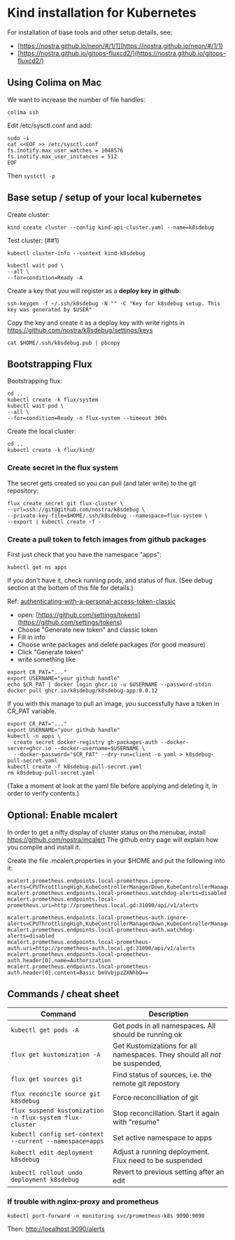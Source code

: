 # Kind installation for Kubernetes

For installation of base tools and other setup details, see:

- [https://nostra.github.io/neon/#/1/1](https://nostra.github.io/neon/#/1/1)
- [https://nostra.github.io/gitops-fluxcd2/](https://nostra.github.io/gitops-fluxcd2/)

## Using Colima on Mac

We want to increase the number of file handles:

```
colima ssh
```
Edit /etc/sysctl.conf and add:
```
sudo -i 
cat <<EOF >> /etc/sysctl.conf
fs.inotify.max_user_watches = 1048576
fs.inotify.max_user_instances = 512
EOF
```
Then `systctl -p`

## Base setup / setup of your local kubernetes

Create cluster: 
```shell
kind create cluster --config kind-api-cluster.yaml --name=k8sdebug
```

Test cluster: (##1)
```shell
kubectl cluster-info --context kind-k8sdebug
```
```shell
kubectl wait pod \
--all \
--for=condition=Ready -A
```

Create a key that you will register as a **deploy key in github**:
```shell
ssh-keygen -f ~/.ssh/k8sdebug -N "" -C "Key for k8sdebug setup. This key was generated by $USER"
```

Copy the key and create it as a deploy key with write rights in
https://github.com/nostra/k8sdebug/settings/keys
```
cat $HOME/.ssh/k8sdebug.pub | pbcopy
```

## Bootstrapping Flux

Bootstrapping flux:
```shell
cd ..
kubectl create -k flux/system
kubectl wait pod \
--all \
--for=condition=Ready -n flux-system --timeout 300s
```

Create the local cluster:
```shell
cd ..
kubectl create -k flux/kind/
```

### Create secret in the flux system
The secret gets created so you can pull (and later write) to the git repository:
```shell
flux create secret git flux-cluster \
--url=ssh://git@github.com/nostra/k8sdebug \
--private-key-file=$HOME/.ssh/k8sdebug --namespace=flux-system \
--export | kubectl create -f -
```

### Create a pull token to fetch images from github packages

First just check that you have the namespace "apps":

```shell
kubectl get ns apps
```
If you don't have it, check running pods, and status of flux. (See debug section
at the bottom of this file for details.)

Ref: [authenticating-with-a-personal-access-token-classic](https://docs.github.com/en/packages/working-with-a-github-packages-registry/working-with-the-container-registry#authenticating-with-a-personal-access-token-classic)

- open: [https://github.com/settings/tokens](https://github.com/settings/tokens)
- Choose "Generate new token" and classic token
- Fill in info
- Choose write:packages and delete:packages (for good measure)
- Click "Generate token"
- write something like
```
export CR_PAT="..."
export USERNAME="your github handle"
echo $CR_PAT | docker login ghcr.io -u $USERNAME --password-stdin
docker pull ghcr.io/k8sdebug/k8sdebug-app:0.0.12
```

If you with this manage to pull an image, you successfully have a token in CR_PAT
variable.

```
export CR_PAT="..."
export USERNAME="your github handle"
kubectl -n apps \
  create secret docker-registry gh-packages-auth --docker-server=ghcr.io --docker-username=$USERNAME \
  --docker-password="$CR_PAT" --dry-run=client -o yaml > k8sdebug-pull-secret.yaml
kubectl create -f k8sdebug-pull-secret.yaml
rm k8sdebug-pull-secret.yaml
```
(Take a moment ot look at the yaml file before applying and deleting it, in 
order to verify contents.)

## Optional: Enable mcalert 

In order to get a nifty display of cluster status on the menubar, install
https://github.com/nostra/mcalert The github entry page will explain how you
compile and install it.

Create the file .mcalert.properties in your $HOME and put the following into it:
```properties
mcalert.prometheus.endpoints.local-prometheus.ignore-alerts=CPUThrottlingHigh,KubeControllerManagerDown,KubeControllerManagerDown,KubeSchedulerDown,NodeClockNotSynchronising
mcalert.prometheus.endpoints.local-prometheus.watchdog-alerts=disabled
mcalert.prometheus.endpoints.local-prometheus.uri=http://prometheus.local.gd:31090/api/v1/alerts

mcalert.prometheus.endpoints.local-prometheus-auth.ignore-alerts=CPUThrottlingHigh,KubeControllerManagerDown,KubeControllerManagerDown,KubeSchedulerDown,NodeClockNotSynchronising
mcalert.prometheus.endpoints.local-prometheus-auth.watchdog-alerts=disabled
mcalert.prometheus.endpoints.local-prometheus-auth.uri=http://prometheus-auth.local.gd:31090/api/v1/alerts
mcalert.prometheus.endpoints.local-prometheus-auth.header[0].name=Authorization
mcalert.prometheus.endpoints.local-prometheus-auth.header[0].content=Basic bmVvbjpzZXNhbQ==
```

## Commands / cheat sheet

| Command                                                  | Description                                                                |
|----------------------------------------------------------|----------------------------------------------------------------------------|
| `kubectl get pods -A`                                    | Get pods in all namespaces. All should be running ok                       |
| `flux get kustomization -A`                              | Get Kustomizations for all namespaces. They should all _not_ be suspended, |                                                         | and should be in status ready                                              |
| `flux get sources git`                                   | Find status of sources, i.e. the remote git repostory                      |
| `flux reconcile source git k8sdebug`                     | Force reconcilliation of git                                               |
| `flux suspend kustomization -n flux-system flux-cluster` | Stop reconcillation. Start it again with "resume"                          |
| `kubectl config set-context --current --namespace=apps`  | Set active namespace to apps                                               |
| `kubectl edit deployment k8sdebug`                       | Adjust a running deployment. Flux need to be suspended                     |
| `kubectl rollout undo deployment k8sdebug`               | Revert to previous setting after an edit                                   |

### If trouble with nginx-proxy and prometheus

```shell
kubectl port-forward -n monitoring svc/prometheus-k8s 9090:9090
```
Then: [http://localhost:9090/alerts](http://localhost:9090/alerts)